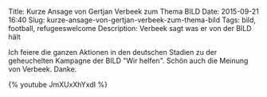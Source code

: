 Title: Kurze Ansage von Gertjan Verbeek zum Thema BILD
Date: 2015-09-21 16:40
Slug: kurze-ansage-von-gertjan-verbeek-zum-thema-bild
Tags: bild, football, refugeeswelcome
Description: Verbeek sagt was er von der BILD hält

Ich feiere die ganzen Aktionen in den deutschen Stadien zu der geheuchelten Kampagne der BILD "Wir helfen". Schön auch die Meinung von Verbeek. Danke.

{% youtube JmXUxXhYxdI %}
